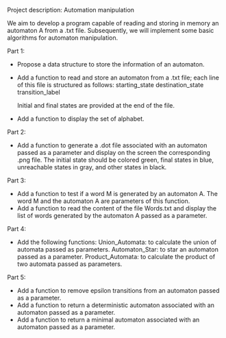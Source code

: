 Project description: Automation manipulation

We aim to develop a program capable of reading and storing in memory an automaton A from a .txt file. Subsequently, we will implement some basic algorithms for automaton manipulation.

Part 1:
- Propose a data structure to store the information of an automaton.
- Add a function to read and store an automaton from a .txt file; each line of this file is structured as follows:
     starting_state     destination_state   transition_label

     Initial and final states are provided at the end of the file.
- Add a function to display the set of alphabet.

Part 2:
- Add a function to generate a .dot file associated with an automaton passed as a parameter and display on the screen the corresponding .png file.
     The initial state should be colored green, final states in blue, unreachable states in gray, and other states in black.

Part 3:
- Add a function to test if a word M is generated by an automaton A. The word M and the automaton A are parameters of this function.
- Add a function to read the content of the file Words.txt and display the list of words generated by the automaton A passed as a parameter.

Part 4:
- Add the following functions:
     Union_Automata: to calculate the union of automata passed as parameters.
     Automaton_Star: to star an automaton passed as a parameter.
     Product_Automata: to calculate the product of two automata passed as parameters.

Part 5:
- Add a function to remove epsilon transitions from an automaton passed as a parameter.
- Add a function to return a deterministic automaton associated with an automaton passed as a parameter.
- Add a function to return a minimal automaton associated with an automaton passed as a parameter.
